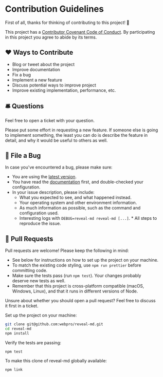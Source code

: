 # Contribution Guidelines

First of all, thanks for thinking of contributing to this project! 👏

This project has a [Contributor Covenant Code of Conduct](./CODE_OF_CONDUCT.md). By participating in this project you agree to abide by its terms.

## ❤️ Ways to Contribute

- Blog or tweet about the project
- Improve documentation
- Fix a bug
- Implement a new feature
- Discuss potential ways to improve project
- Improve existing implementation, performance, etc.

## 🛎 Questions

Feel free to open a ticket with your question.

Please put some effort in requesting a new feature. If someone else is going to implement something, the least you can do is describe the feature in detail, and why it would be useful to others as well.

## 🐛 File a Bug

In case you've encountered a bug, please make sure:

- You are using the [latest version](https://github.com/webpro/reveal-md/releases).
- You have read the [documentation](https://github.com/webpro/reveal-md/blob/master/README.md) first, and double-checked your configuration.
- In your issue description, please include:
  - What you expected to see, and what happened instead.
  - Your operating system and other environment information.
  - As much information as possible, such as the command and configuration used.
  - Interesting logs with `DEBUG=reveal-md reveal-md [...]`. \* All steps to reproduce the issue.

## 🎁 Pull Requests

Pull requests are welcome! Please keep the following in mind:

- See below for instructions on how to set up the project on your machine.
- To match the existing code styling, use `npm run prettier` before committing code.
- Make sure the tests pass (run `npm test`). Your changes probably deserve new tests as well.
- Remember that this project is cross-platform compatible (macOS, Windows, Linux), and that it runs in different versions of Node.

Unsure about whether you should open a pull request? Feel free to discuss it first in a ticket.

Set up the project on your machine:

```bash
git clone git@github.com:webpro/reveal-md.git
cd reveal-md
npm install
```

Verify the tests are passing:

```
npm test
```

To make this clone of reveal-md globally available:

```
npm link
```
